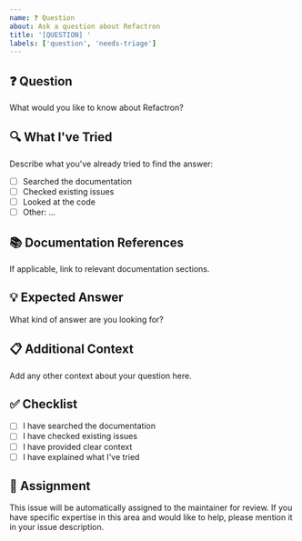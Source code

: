 ```yaml
---
name: ❓ Question
about: Ask a question about Refactron
title: '[QUESTION] '
labels: ['question', 'needs-triage']
---
```


## ❓ Question
What would you like to know about Refactron?

## 🔍 What I've Tried
Describe what you've already tried to find the answer:
- [ ] Searched the documentation
- [ ] Checked existing issues
- [ ] Looked at the code
- [ ] Other: ...

## 📚 Documentation References
If applicable, link to relevant documentation sections.

## 💡 Expected Answer
What kind of answer are you looking for?

## 📋 Additional Context
Add any other context about your question here.

## ✅ Checklist
- [ ] I have searched the documentation
- [ ] I have checked existing issues
- [ ] I have provided clear context
- [ ] I have explained what I've tried

## 📝 Assignment
This issue will be automatically assigned to the maintainer for review. If you have specific expertise in this area and would like to help, please mention it in your issue description.
